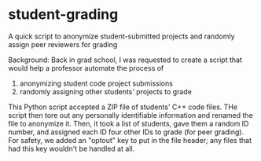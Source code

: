 # student-grading
A quick script to anonymize student-submitted projects and randomly assign peer reviewers for grading

Background: Back in grad school, I was requested to create a script that would help a professor automate 
the process of 
1) anonymizing student code project submissions 
2) randomly assigning other students' projects to grade

This Python script accepted a ZIP file of students' C++ code files. THe script then tore out any personally
identifiable information and renamed the file to anonymize it. Then, it took a list of students, gave them 
a random ID number, and assigned each ID four other IDs to grade (for peer grading). For safety, we added an 
"optout" key to put in the file header; any files that had this key wouldn't be handled at all.

